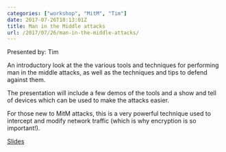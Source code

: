 ```yaml
---
categories: ["workshop", "MitM", "Tim"]
date: 2017-07-26T18:13:01Z
title: Man in the Middle attacks
url: /2017/07/26/man-in-the-middle-attacks/
---
```


Presented by: Tim

An introductory look at the the various tools and techniques for performing man in the middle attacks, as well as the techniques and tips to defend against them.

The presentation will include a few demos of the tools and a show and tell of devices which can be used to make 
the attacks easier.

For those new to MitM attacks, this is a very powerful technique used to intercept and modify network traffic (which is why encryption is so important!).

[Slides](http://blog.manchestergreyhats.co.uk/files/mitm-talk.pdf)
